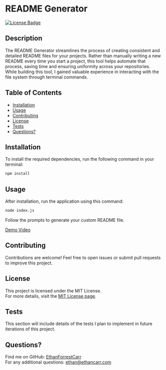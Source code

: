 # README Generator

[![License Badge](https://img.shields.io/badge/License-MIT-blue.svg)](https://opensource.org/licenses/MIT)

## Description
The README Generator streamlines the process of creating consistent and detailed README files for your projects. Rather than manually writing a new README every time you start a project, this tool helps automate that process, saving time and ensuring uniformity across your repositories. While building this tool, I gained valuable experience in interacting with the file system through terminal commands.

## Table of Contents
- [Installation](#installation)
- [Usage](#usage)
- [Contributing](#contributing)
- [License](#license)
- [Tests](#tests)
- [Questions?](#questions)

## Installation
To install the required dependencies, run the following command in your terminal:

```bash
npm install
```

## Usage
After installation, run the application using this command:

```bash
node index.js
```

Follow the prompts to generate your custom README file.

[Demo Video](path_to_demo_video)

## Contributing
Contributions are welcome! Feel free to open issues or submit pull requests to improve this project.

## License
This project is licensed under the MIT License.  
For more details, visit the [MIT License page](https://opensource.org/licenses/MIT).

## Tests
This section will include details of the tests I plan to implement in future iterations of this project.

## Questions?
Find me on GitHub: [EthanForrestCarr](https://github.com/EthanForrestCarr)  
For any additional questions: ethan@ethancarr.com